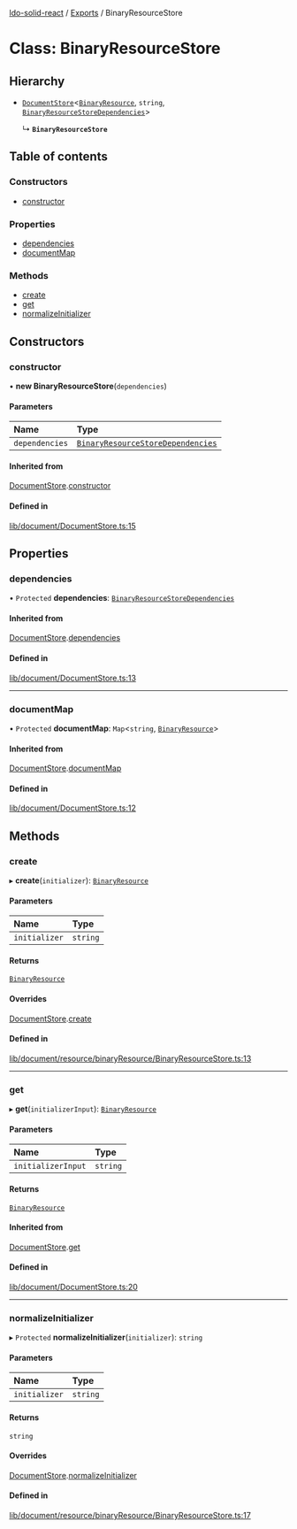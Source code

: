[ldo-solid-react](../README.md) / [Exports](../modules.md) / BinaryResourceStore

# Class: BinaryResourceStore

## Hierarchy

- [`DocumentStore`](DocumentStore.md)<[`BinaryResource`](BinaryResource.md), `string`, [`BinaryResourceStoreDependencies`](../interfaces/BinaryResourceStoreDependencies.md)\>

  ↳ **`BinaryResourceStore`**

## Table of contents

### Constructors

- [constructor](BinaryResourceStore.md#constructor)

### Properties

- [dependencies](BinaryResourceStore.md#dependencies)
- [documentMap](BinaryResourceStore.md#documentmap)

### Methods

- [create](BinaryResourceStore.md#create)
- [get](BinaryResourceStore.md#get)
- [normalizeInitializer](BinaryResourceStore.md#normalizeinitializer)

## Constructors

### constructor

• **new BinaryResourceStore**(`dependencies`)

#### Parameters

| Name | Type |
| :------ | :------ |
| `dependencies` | [`BinaryResourceStoreDependencies`](../interfaces/BinaryResourceStoreDependencies.md) |

#### Inherited from

[DocumentStore](DocumentStore.md).[constructor](DocumentStore.md#constructor)

#### Defined in

[lib/document/DocumentStore.ts:15](https://github.com/o-development/ldo-solid-react/blob/04d2e11/lib/document/DocumentStore.ts#L15)

## Properties

### dependencies

• `Protected` **dependencies**: [`BinaryResourceStoreDependencies`](../interfaces/BinaryResourceStoreDependencies.md)

#### Inherited from

[DocumentStore](DocumentStore.md).[dependencies](DocumentStore.md#dependencies)

#### Defined in

[lib/document/DocumentStore.ts:13](https://github.com/o-development/ldo-solid-react/blob/04d2e11/lib/document/DocumentStore.ts#L13)

___

### documentMap

• `Protected` **documentMap**: `Map`<`string`, [`BinaryResource`](BinaryResource.md)\>

#### Inherited from

[DocumentStore](DocumentStore.md).[documentMap](DocumentStore.md#documentmap)

#### Defined in

[lib/document/DocumentStore.ts:12](https://github.com/o-development/ldo-solid-react/blob/04d2e11/lib/document/DocumentStore.ts#L12)

## Methods

### create

▸ **create**(`initializer`): [`BinaryResource`](BinaryResource.md)

#### Parameters

| Name | Type |
| :------ | :------ |
| `initializer` | `string` |

#### Returns

[`BinaryResource`](BinaryResource.md)

#### Overrides

[DocumentStore](DocumentStore.md).[create](DocumentStore.md#create)

#### Defined in

[lib/document/resource/binaryResource/BinaryResourceStore.ts:13](https://github.com/o-development/ldo-solid-react/blob/04d2e11/lib/document/resource/binaryResource/BinaryResourceStore.ts#L13)

___

### get

▸ **get**(`initializerInput`): [`BinaryResource`](BinaryResource.md)

#### Parameters

| Name | Type |
| :------ | :------ |
| `initializerInput` | `string` |

#### Returns

[`BinaryResource`](BinaryResource.md)

#### Inherited from

[DocumentStore](DocumentStore.md).[get](DocumentStore.md#get)

#### Defined in

[lib/document/DocumentStore.ts:20](https://github.com/o-development/ldo-solid-react/blob/04d2e11/lib/document/DocumentStore.ts#L20)

___

### normalizeInitializer

▸ `Protected` **normalizeInitializer**(`initializer`): `string`

#### Parameters

| Name | Type |
| :------ | :------ |
| `initializer` | `string` |

#### Returns

`string`

#### Overrides

[DocumentStore](DocumentStore.md).[normalizeInitializer](DocumentStore.md#normalizeinitializer)

#### Defined in

[lib/document/resource/binaryResource/BinaryResourceStore.ts:17](https://github.com/o-development/ldo-solid-react/blob/04d2e11/lib/document/resource/binaryResource/BinaryResourceStore.ts#L17)
